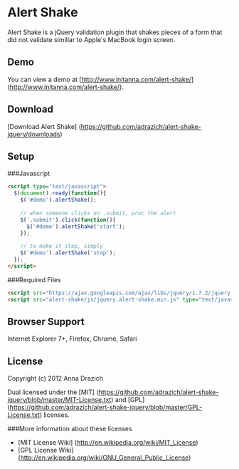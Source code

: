 Alert Shake
===

Alert Shake is a jQuery validation plugin that shakes pieces of a form that did not validate similiar to Apple's MacBook login screen.

Demo
---

You can view a demo at [http://www.initanna.com/alert-shake/] (http://www.initanna.com/alert-shake/).

Download
---

[Download Alert Shake] (https://github.com/adrazich/alert-shake-jquery/downloads)

Setup
---

###Javascript
```html
<script type="text/javascript">
  $(document).ready(function(){
    $('#demo').alertShake();
	
	// when someone clicks on .submit, proc the alert
	$('.submit').click(function(){
	  $('#demo').alertShake('start');
	});
	
	// to make it stop, simply
	$('#demo').alertShake('stop');
  });
</script>
```

###Required Files

```html
<script src="https://ajax.googleapis.com/ajax/libs/jquery/1.7.2/jquery.min.js" type="text/javascript"></script>
<script src="alert-shake/js/jquery.alert-shake.min.js" type="text/javascript"></script>
```

Browser Support
---
Internet Explorer 7+, Firefox, Chrome, Safari

License
---

Copyright (c) 2012 Anna Drazich

Dual licensed under the [MIT] (https://github.com/adrazich/alert-shake-jquery/blob/master/MIT-License.txt) and [GPL] (https://github.com/adrazich/alert-shake-jquery/blob/master/GPL-License.txt) licenses.

###More information about these licenses
  - [MIT License Wiki] (http://en.wikipedia.org/wiki/MIT_License) 
  - [GPL License Wiki] (http://en.wikipedia.org/wiki/GNU_General_Public_License)